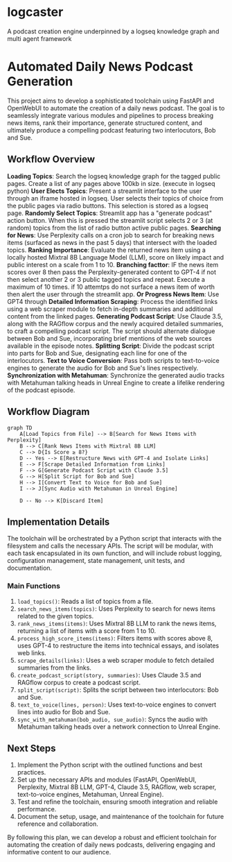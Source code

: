# logcaster
A podcast creation engine underpinned by a logseq knowledge graph and multi agent framework

# Automated Daily News Podcast Generation

This project aims to develop a sophisticated toolchain using FastAPI and OpenWebUI to automate the creation of a daily news podcast. The goal is to seamlessly integrate various modules and pipelines to process breaking news items, rank their importance, generate structured content, and ultimately produce a compelling podcast featuring two interlocutors, Bob and Sue.

## Workflow Overview

**Loading Topics**: Search the logseq knowledge graph for the tagged public pages. Create a list of any pages above 100kb in size. (execute in logseq python)
**User Elects Topics**: Present a streamlit interface to the user through an iframe hosted in logseq. User selects their topics of choice from the public pages via radio buttons. This selection is stored as a logseq page.
**Randomly Select Topics**: Streamlit app has a "generate podcast" action button. When this is pressed the streamlit script selects 2 or 3 (at random) topics from the list of radio button active public pages.
**Searching for News**: Use Perplexity calls on a cron job to search for breaking news items (surfaced as news in the past 5 days) that intersect with the loaded topics.
**Ranking Importance**: Evaluate the returned news item using a locally hosted Mixtral 8B Language Model (LLM), score on likely impact and public interest on a scale from 1 to 10.
**Branching facttor**: IF the news item scores over 8 then pass the Perplexity-generated content to GPT-4 if not then select another 2 or 3 public tagged topics and repeat. Execute a maximum of 10 times. if 10 attemtps do not surface a news item of worth then alert the user through the streamlit app.
**Or Progress News Item**: Use GPT4 through 
**Detailed Information Scraping**: Process the identified links using a web scraper module to fetch in-depth summaries and additional content from the linked pages.
**Generating Podcast Script**: Use Claude 3.5, along with the RAGflow corpus and the newly acquired detailed summaries, to craft a compelling podcast script. The script should alternate dialogue between Bob and Sue, incorporating brief mentions of the web sources available in the episode notes.
**Splitting Script**: Divide the podcast script into parts for Bob and Sue, designating each line for one of the interlocutors.
**Text to Voice Conversion**: Pass both scripts to text-to-voice engines to generate the audio for Bob and Sue's lines respectively.
**Synchronization with Metahuman**: Synchronize the generated audio tracks with Metahuman talking heads in Unreal Engine to create a lifelike rendering of the podcast episode.

## Workflow Diagram

```mermaid
graph TD
    A[Load Topics from File] --> B[Search for News Items with Perplexity]
    B --> C[Rank News Items with Mixtral 8B LLM]
    C --> D{Is Score ≥ 8?}
    D -- Yes --> E[Restructure News with GPT-4 and Isolate Links]
    E --> F[Scrape Detailed Information from Links]
    F --> G[Generate Podcast Script with Claude 3.5]
    G --> H[Split Script for Bob and Sue]
    H --> I[Convert Text to Voice for Bob and Sue]
    I --> J[Sync Audio with Metahuman in Unreal Engine]

    D -- No --> K[Discard Item]
```

## Implementation Details

The toolchain will be orchestrated by a Python script that interacts with the filesystem and calls the necessary APIs. The script will be modular, with each task encapsulated in its own function, and will include robust logging, configuration management, state management, unit tests, and documentation.

### Main Functions

1. `load_topics()`: Reads a list of topics from a file.
2. `search_news_items(topics)`: Uses Perplexity to search for news items related to the given topics.
3. `rank_news_items(items)`: Uses Mixtral 8B LLM to rank the news items, returning a list of items with a score from 1 to 10.
4. `process_high_score_items(items)`: Filters items with scores above 8, uses GPT-4 to restructure the items into technical essays, and isolates web links.
5. `scrape_details(links)`: Uses a web scraper module to fetch detailed summaries from the links.
6. `create_podcast_script(story, summaries)`: Uses Claude 3.5 and RAGflow corpus to create a podcast script.
7. `split_script(script)`: Splits the script between two interlocutors: Bob and Sue.
8. `text_to_voice(lines, person)`: Uses text-to-voice engines to convert lines into audio for Bob and Sue.
9. `sync_with_metahuman(bob_audio, sue_audio)`: Syncs the audio with Metahuman talking heads over a network connection to Unreal Engine.

## Next Steps

1. Implement the Python script with the outlined functions and best practices.
2. Set up the necessary APIs and modules (FastAPI, OpenWebUI, Perplexity, Mixtral 8B LLM, GPT-4, Claude 3.5, RAGflow, web scraper, text-to-voice engines, Metahuman, Unreal Engine).
3. Test and refine the toolchain, ensuring smooth integration and reliable performance.
4. Document the setup, usage, and maintenance of the toolchain for future reference and collaboration.

By following this plan, we can develop a robust and efficient toolchain for automating the creation of daily news podcasts, delivering engaging and informative content to our audience.
